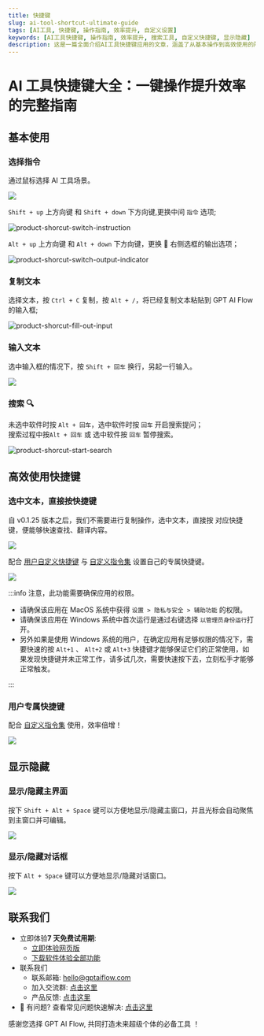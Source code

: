 ```yaml
---
title: 快捷键
slug: ai-tool-shortcut-ultimate-guide
tags: [AI工具, 快捷键, 操作指南, 效率提升, 自定义设置]
keywords: [AI工具快捷键, 操作指南, 效率提升, 搜索工具, 自定义快捷键, 显示隐藏]
description: 这是一篇全面介绍AI工具快捷键应用的文章，涵盖了从基本操作到高效使用的所有快捷键技巧。每个步骤都配备了清晰易懂的示例图，让你更轻松地理解和应用每个快捷键。这是一篇一键操作提升效率的必备指南，快来看看吧！
---
```


# AI 工具快捷键大全：一键操作提升效率的完整指南

## 基本使用

### 选择指令

通过鼠标选择 AI 工具场景。

![](./img/5-usage-and-shortcut/2023-08-06-img-2-switch-context.gif)

`Shift + up` 上方向键 和 `Shift + down` 下方向键,更换中间 `指令` 选项;

![product-shorcut-switch-instruction](./img/5-usage-and-shortcut/2023-08-25-img-7-switch-instruction.gif)

`Alt + up` 上方向键 和 `Alt + down` 下方向键，更换 🫱 右侧选框的输出选项；

![product-shorcut-switch-output-indicator](./img/5-usage-and-shortcut/2023-08-25-img-8-switch-output-indicator.gif)

### 复制文本

选择文本，按 `Ctrl + C` 复制，按 `Alt + /`，将已经复制文本粘贴到 GPT AI Flow 的输入框;

![product-shorcut-fill-out-input](./img/5-usage-and-shortcut/2023-08-25-img-9-copy-text-then-fill-out-textarea.gif)

### 输入文本

选中输入框的情况下，按 `Shift + 回车` 换行，另起一行输入。

![](./img/5-usage-and-shortcut/2023-08-06-img-6-type-in-a-new-line.gif)

### 搜索 🔍

未选中软件时按 `Alt + 回车`，选中软件时按 `回车` 开启搜索提问；  
搜索过程中按`Alt + 回车` 或 选中软件按 `回车` 暂停搜索。

![product-shorcut-start-search](./img/5-usage-and-shortcut/2023-08-25-img-10-switch-start-and-stop-search.gif)

## 高效使用快捷键

### 选中文本，直接按快捷键

自 v0.1.25 版本之后，我们不需要进行复制操作，选中文本，直接按 对应快捷键，便能够快速查找、翻译内容。

![](./img/5-usage-and-shortcut/2023-10-31-img-4-use-search-shorcut.gif)

配合 [用户自定义快捷键](#用户专属快捷键) 与 [自定义指令集](/docs/proudct/basic-presentation#指令集) 设置自己的专属快捷键。

![](./img/5-usage-and-shortcut/2023-10-31-img-2-use-customize-shortcut-to-read-english-news.gif)

:::info
注意，此功能需要确保应用的权限。

- 请确保该应用在 MacOS 系统中获得 `设置 > 隐私与安全 > 辅助功能` 的权限。
- 请确保该应用在 Windows 系统中首次运行是通过右键选择 `以管理员身份运行`打开。
- 另外如果是使用 Windows 系统的用户，在确定应用有足够权限的情况下，需要快速的按 `Alt+1` 、 `Alt+2` 或 `Alt+3` 快捷键才能够保证它们的正常使用，如果发现快捷键并未正常工作，请多试几次，需要快速按下去，立刻松手才能够正常触发。

:::

### 用户专属快捷键

配合 [自定义指令集](/docs/proudct/basic-presentation#指令集) 使用，效率倍增！

![](./img/5-usage-and-shortcut/2023-10-31-img-1-set-customize-shortcut.gif)

## 显示隐藏

### 显示/隐藏主界面

按下 `Shift + Alt + Space` 键可以方便地显示/隐藏主窗口，并且光标会自动聚焦到主窗口并可编辑。

![](./img/5-usage-and-shortcut/2023-09-05-img-3-shorcut-to-show-and-hide-mainWindow.gif)

### 显示/隐藏对话框

按下 `Alt + Space` 键可以方便地显示/隐藏对话窗口。

![](./img/5-usage-and-shortcut/2023-09-03-img-1-shorcut-to-show-and-hide-popupWindow.gif)

## 联系我们

- 立即体验**7 天免费试用期**:
  - [立即体验网页版](https://www.app.gptaiflow.com/login)
  - [下载软件体验全部功能](/download)
- 联系我们
  - 联系邮箱: hello@gptaiflow.com
  - 加入交流群: [点击这里](/communication-group)
  - 产品反馈: [点击这里](https://wj.qq.com/s2/13154598/1770/)
- 💬 有问题? 查看常见问题快速解决: [点击这里](/docs/proudct/gpt-ai-flow-guide-and-faq)

感谢您选择 GPT AI Flow, 共同打造未来超级个体的必备工具 ！
